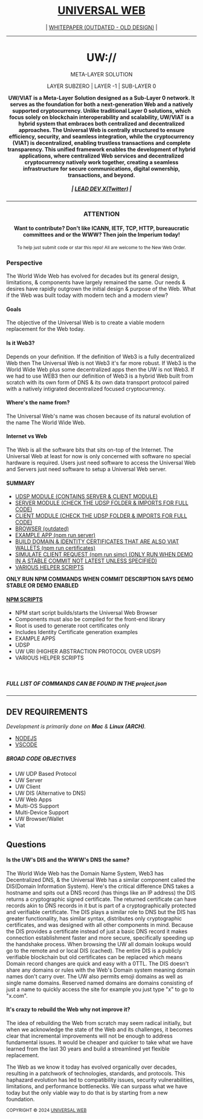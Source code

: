 <h1 align="center">
    <a href="uw://universalweb.io">UNIVERSAL WEB</a>
</h1>
<p align="center">
| <a href="https://github.com/universalweb/Whitepaper">WHITEPAPER (OUTDATED - OLD DESIGN)</a> |
</p>
<hr />
<h1 align="center">UW://</h1>
<p align="center">
    META-LAYER SOLUTION
</p>
<p align="center">
    LAYER SUBZERO | LAYER -1 | SUB-LAYER 0
</p>
<p align="center">
    <b>UW/VIAT is a Meta-Layer Solution designed as a Sub-Layer 0 network. It serves as the foundation for both a next-generation Web and a natively supported cryptocurrency. Unlike traditional Layer 0 solutions, which focus solely on blockchain interoperability and scalability, UW/VIAT is a hybrid system that embraces both centralized and decentralized approaches. The Universal Web is centrally structured to ensure efficiency, security, and seamless integration, while the cryptocurrency (VIAT) is decentralized, enabling trustless transactions and complete transparency. This unified framework enables the development of hybrid applications, where centralized Web services and decentralized cryptocurrency natively work together, creating a seamless infrastructure for secure communications, digital ownership, transactions, and beyond.</b>
</p>

<h5 align="center">| <a href="https://x.com/tommarchi">LEAD DEV X(Twitter)</a> |</h5>
<hr />

<h3 align="center">ATTENTION</h3>
<h4 align="center">Want to contribute? Don't like ICANN, IETF, TCP, HTTP, bureaucratic committees and or the WWW? Then join the Imperium today!</h4>

<p align="center">
    <small>To help just submit code or star this repo! All are welcome to the New Web Order.</small>
</p>

<h3>Perspective</h3>
<p>The World Wide Web has evolved for decades but its general design, limitations, & components have largely remained the same. Our needs & desires have rapidly outgrown the initial design & purpose of the Web. What if the Web was built today with modern tech and a modern view?</p>

<h4>Goals</h4>
<p>The objective of the Universal Web is to create a viable modern replacement for the Web today.</p>

<h4>Is it Web3?</h4>
<p>Depends on your definition. If the definition of Web3 is a fully decentralized Web then The Universal Web is not Web3 it's far more robust. If Web3 is the World Wide Web plus some decentralized apps then the UW is not Web3. If we had to use WEB3 then our definition of Web3 is a hybrid Web built from scratch with its own form of DNS & its own data transport protocol paired with a natively intigrated decentralized focused cryptocurrency.</p>

<h4>Where's the name from?</h4>
<p>The Universal Web's name was chosen because of its natural evolution of the name The World Wide Web.</p>

<h4>Internet vs Web</h4>
<p>The Web is all the software bits that sits on-top of the Internet. The Universal Web at least for now is only concerned with software no special hardware is required. Users just need software to access the Universal Web and Servers just need software to setup a Universal Web server.</p>

<h4>SUMMARY</h4>
<ul>
    <li><a href="https://github.com/universalweb/Network/tree/master/udsp/server">UDSP MODULE (CONTAINS SERVER & CLIENT MODULE)</a></li>
    <li><a href="https://github.com/universalweb/Network/tree/master/udsp/server">SERVER MODULE (CHECK THE UDSP FOLDER & IMPORTS FOR FULL CODE)</a></li>
    <li><a href="https://github.com/universalweb/Network/tree/master/udsp/client">CLIENT MODULE (CHECK THE UDSP FOLDER & IMPORTS FOR FULL CODE)</a></li>
    <li><a href="https://github.com/universalweb/Network/tree/master/browser">BROWSER (outdated)</a></li>
    <li><a href="https://github.com/universalweb/Network/tree/master/serverApp">EXAMPLE APP (npm run server)</a></li>
    <li><a href="https://github.com/universalweb/Network/tree/master/scripts/certificates.js">BUILD DOMAIN & IDENTITY CERTIFICATES THAT ARE ALSO VIAT WALLETS (npm run certificates)</a></li>
    <li><a href="https://github.com/universalweb/Network/tree/master/scripts/simulateClient.js">SIMULATE CLIENT REQUEST (npm run simc) (ONLY RUN WHEN DEMO IN A STABLE COMMIT NOT LATEST UNLESS SPECIFIED)</a></li>
    <li><a href="https://github.com/universalweb/Network/tree/master/scripts">VARIOUS HELPER SCRIPTS</a></li>
</ul>
<b>ONLY RUN NPM COMMANDS WHEN COMMIT DESCRIPTION SAYS DEMO STABLE OR DEMO ENABLED</b>
<br />

<h4><a href="https://github.com/universalweb/Network/blob/master/package.json">NPM SCRIPTS</a></h4>

<ul>
    <li>NPM start script builds/starts the Universal Web Browser</li>
    <li>Components must also be compiled for the front-end library</li>
    <li>Root is used to generate root certificates only</li>
    <li>Includes Identity Certificate generation examples</li>
    <li>EXAMPLE APPS</li>
    <li>UDSP</li>
    <li>UW URI (HIGHER ABSTRACTION PROTOCOL OVER UDSP)</li>
    <li>VARIOUS HELPER SCRIPTS</li>
</ul>

<br />

<h5>FULL LIST OF COMMANDS CAN BE FOUND IN THE project.json</h5>

<hr />

<h2>DEV REQUIREMENTS</h2>

<p>
    <i>Development is primarily done on <b>Mac</b> & <b>Linux (ARCH)</b>.</i>
</p>

<ul>
    <li><a href="https://nodejs.org/en/">NODEJS</a></li>
    <li><a href="https://code.visualstudio.com/">VSCODE</a></li>
</ul>

<h5>BROAD CODE OBJECTIVES</h5>
<ul>
    <li>UW UDP Based Protocol</li>
    <li>UW Server</li>
    <li>UW Client</li>
    <li>UW DIS (Alternative to DNS)</li>
    <li>UW Web Apps</li>
    <li>Multi-OS Support</li>
    <li>Multi-Device Support</li>
    <li>UW Browser/Wallet</li>
    <li>Viat</li>
</ul>

<h2>Questions</h2>

<h4>Is the UW's DIS and the WWW's DNS the same?</h4>
<p>The World Wide Web has the Domain Name System, Web3 has Decentralized DNS, & the Universal Web has a similar component called the DIS(Domain Information System). Here's the critical difference DNS takes a hostname and spits out a DNS record (has things like an IP address) the DIS returns a cryptographic signed certificate. The returned certificate can have records akin to DNS records in it but is part of a cryptographically protected and verifiable certificate. The DIS plays a similar role to DNS but the DIS has greater functionality, has similar syntax, distributes only cryptographic certificates, and was designed with all other components in mind. Because the DIS provides a certificate instead of just a basic DNS record it makes connection establishment faster and more secure, specifically speeding up the handshake process. When browsing the UW all domain lookups would go to the remote and or local DIS (cached). The entire DIS is a publicly verifiable blockchain but old certificates can be replaced which means Domain record changes are quick and easy with a 0TTL. The DIS doesn't share any domains or rules with the Web's Domain system meaning domain names don't carry over. The UW also permits emoji domains as well as single name domains. Reserved named domains are domains consisting of just a name to quickly access the site for example you just type "x" to go to "x.com".</p>

<h4>It's crazy to rebuild the Web why not improve it?</h4>
<p>The idea of rebuilding the Web from scratch may seem radical initially, but when we acknowledge the state of the Web and its challenges, it becomes clear that incremental improvements will not be enough to address fundamental issues. It would be cheaper and quicker to take what we have learned from the last 30 years and build a streamlined yet flexible replacement.</p>

<p>The Web as we know it today has evolved organically over decades, resulting in a patchwork of technologies, standards, and protocols. This haphazard evolution has led to compatibility issues, security vulnerabilities, limitations, and performance bottlenecks. We can surpass what we have today but the only viable way to do that is by starting from a new foundation.</p>

<small>COPYRIGHT © 2024 <a href="https://universalweb.io">UNIVERSAL WEB</a></small>
